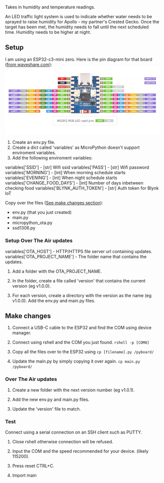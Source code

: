 Takes in humidity and temperature readings.

An LED traffic light system is used to indicate whether water needs to be sprayed to raise humidity for Apollo - my partner's Crested Gecko.
Once the target has been met, the humidity needs to fall until the next scheduled time. Humidity needs to be higher at night.

## Setup 

I am using an ESP32-c3-mini zero. Here is the pin diagram for that board ([from waveshare.com](https://www.waveshare.com/esp32-c3-zero.htm)):
![ESP32-c3 pin diagram](docs/ESP32-C3-Zero-pins.jpg)

1. Create an env.py file.
2. Create a dict called 'variables' as MicroPython doesn't support enviroment variables.
3. Add the following enviroment variables:

variables['SSID'] - [str] Wifi ssid
variables['PASS'] - [str] Wifi password
variables['MORNING'] - [int] When morning schedule starts
variables['EVENING'] - [int] When night schedule starts
variables['CHANGE_FOOD_DAYS'] - [int] Number of days inbetween checking food
variables['BLYNK_AUTH_TOKEN'] - [str] Auth token for Blynk IoT

Copy over the files ([See make changes section](#make-changes)):
- env.py (that you just created)
- main.py
- micropython_ota.py
- ssd1306.py

### Setup Over The Air updates

variables['OTA_HOST'] - HTTP/HTTPS file server url containing updates.
variables['OTA_PROJECT_NAME'] - The folder name that contains the updates.

1. Add a folder with the OTA_PROJECT_NAME. 
   
2. In the folder, create a file called 'version' that contains the current version (eg v1.0.0).

3. For each version, create a directory with the version as the name (eg v1.0.0). Add the env.py and main.py files.

## Make changes

1. Connect a USB-C cable to the ESP32 and find the COM using device manager.

2. Connect using rshell and the COM you just found. ```rshell -p [COM8]```

4. Copy all the files over to the ESP32 using ```cp [filename].py /pyboard/```

3. Update the main.py by simply copying it over again. ```cp main.py /pyboard/```

### Over The Air updates

1. Create a new folder with the next version number (eg v1.0.1).
   
2. Add the new env.py and main.py files.
   
3. Update the 'version' file to match.

### Test 

Connect using a serial connection on an SSH client such as PUTTY.

1. Close rshell otherwise connection will be refused.

2. Input the COM and the speed recommended for your device. (likely 115200).

3. Press reset CTRL+C.

4. Import main